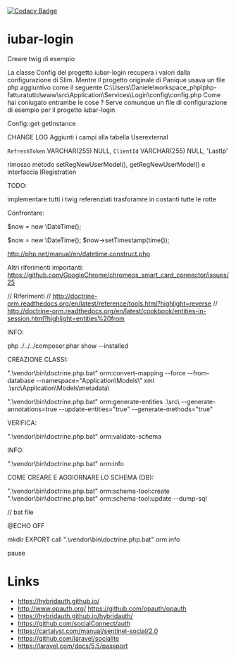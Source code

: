 [![Codacy Badge](https://app.codacy.com/project/badge/Grade/f9cb96dd46f94a589d8be55cc52188ca)](https://www.codacy.com/gh/iubar/iubar-login/dashboard)

# iubar-login

Creare twig di esempio

La classe Config del progetto iubar-login recupera i valori dalla configurazione di Slim.
Mentre il progetto originale di Panique usava un file php aggiuntivo come il seguente C:\Users\Daniele\workspace_php\php-fatturatutto\www\src\Application\Services\Login\config\config.php
Come hai coniugato entrambe le cose ?
Serve comunque un file di configurazione di esempio per il progetto iubar-login

Config::get getInstance

CHANGE LOG
Aggiunti i campi alla tabella Userexternal

`RefreshToken` VARCHAR(255) NULL,
`ClientId` VARCHAR(255) NULL, 
'LastIp'

rimosso metodo setRegNewUserModel(), getRegNewUserModel() e interfaccia IRegistration

TODO:

implementare tutti i twig referenziati
trasforamre in costanti tutte le rotte


Confrontare:

$now = new \DateTime();

$now = new \DateTime();
$now->setTimestamp(time());

http://php.net/manual/en/datetime.construct.php



Altri riferimenti importanti:
https://github.com/GoogleChrome/chromeos_smart_card_connector/issues/25






// Riferimenti
// http://doctrine-orm.readthedocs.org/en/latest/reference/tools.html?highlight=reverse
// http://doctrine-orm.readthedocs.org/en/latest/cookbook/entities-in-session.html?highlight=entities%20from



INFO:

php ./../../composer.phar show --installed

CREAZIONE CLASSI:

".\vendor\bin\doctrine.php.bat" orm:convert-mapping --force --from-database --namespace="Application\Models\\" xml .\src\Application\Models\metadata\
  
".\vendor\bin\doctrine.php.bat" orm:generate-entities .\src\ --generate-annotations=true --update-entities="true" --generate-methods="true"

VERIFICA:

".\vendor\bin\doctrine.php.bat" orm:validate-schema

INFO:

".\vendor\bin\doctrine.php.bat" orm:info

COME CREARE E AGGIORNARE LO SCHEMA (DB):

".\vendor\bin\doctrine.php.bat" orm:schema-tool:create
".\vendor\bin\doctrine.php.bat" orm:schema-tool:update --dump-sql




// bat file

@ECHO OFF

mkdir EXPORT
call ".\vendor\bin\doctrine.php.bat" orm:info

pause 


# Links
 * https://hybridauth.github.io/
 * http://www.opauth.org/ https://github.com/opauth/opauth
 * https://hybridauth.github.io/hybridauth/
 * https://github.com/socialConnect/auth
 * https://cartalyst.com/manual/sentinel-social/2.0
 * https://github.com/laravel/socialite
 * https://laravel.com/docs/5.5/passport
